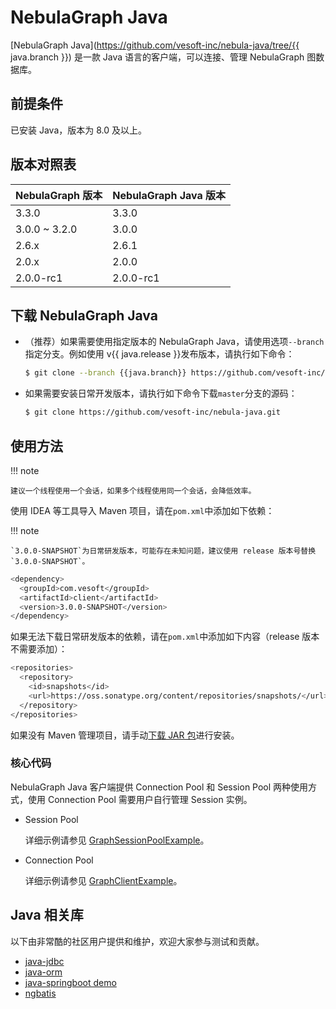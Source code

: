 # NebulaGraph Java

[NebulaGraph Java](https://github.com/vesoft-inc/nebula-java/tree/{{ java.branch }}) 是一款 Java 语言的客户端，可以连接、管理 NebulaGraph 图数据库。

## 前提条件

已安装 Java，版本为 8.0 及以上。

## 版本对照表

|NebulaGraph 版本|NebulaGraph Java 版本|
|:---|:---|
|3.3.0|3.3.0|
|3.0.0 ~ 3.2.0|3.0.0|
|2.6.x|2.6.1|
|2.0.x|2.0.0|
|2.0.0-rc1|2.0.0-rc1|

## 下载 NebulaGraph Java

- （推荐）如果需要使用指定版本的 NebulaGraph Java，请使用选项`--branch`指定分支。例如使用 v{{ java.release }}发布版本，请执行如下命令：

  ```bash
  $ git clone --branch {{java.branch}} https://github.com/vesoft-inc/nebula-java.git
  ```

- 如果需要安装日常开发版本，请执行如下命令下载`master`分支的源码：

  ```bash
  $ git clone https://github.com/vesoft-inc/nebula-java.git
  ```

## 使用方法

!!! note

    建议一个线程使用一个会话，如果多个线程使用同一个会话，会降低效率。

使用 IDEA 等工具导入 Maven 项目，请在`pom.xml`中添加如下依赖：

!!! note

    `3.0.0-SNAPSHOT`为日常研发版本，可能存在未知问题，建议使用 release 版本号替换`3.0.0-SNAPSHOT`。

```bash
<dependency>
  <groupId>com.vesoft</groupId>
  <artifactId>client</artifactId>
  <version>3.0.0-SNAPSHOT</version>
</dependency>
```

如果无法下载日常研发版本的依赖，请在`pom.xml`中添加如下内容（release 版本不需要添加）：

```bash
<repositories> 
  <repository> 
    <id>snapshots</id> 
    <url>https://oss.sonatype.org/content/repositories/snapshots/</url> 
  </repository> 
</repositories>
```

如果没有 Maven 管理项目，请手动[下载 JAR 包](https://repo1.maven.org/maven2/com/vesoft/)进行安装。

### 核心代码

NebulaGraph Java 客户端提供 Connection Pool 和 Session Pool 两种使用方式，使用 Connection Pool 需要用户自行管理 Session 实例。

- Session Pool
  
  详细示例请参见 [GraphSessionPoolExample](https://github.com/vesoft-inc/nebula-java/blob/{{java.branch}}/examples/src/main/java/com/vesoft/nebula/examples/GraphSessionPoolExample.java)。

- Connection Pool

  详细示例请参见 [GraphClientExample](https://github.com/vesoft-inc/nebula-java/blob/{{java.branch}}/examples/src/main/java/com/vesoft/nebula/examples/GraphClientExample.java)。

## Java 相关库

以下由非常酷的社区用户提供和维护，欢迎大家参与测试和贡献。

* [java-jdbc](https://github.com/nebula-contrib/nebula-jdbc)
* [java-orm](https://github.com/nebula-contrib/graph-ocean)
* [java-springboot demo](https://gitee.com/flgitee/nebula-swagger-demo)
* [ngbatis](https://github.com/nebula-contrib/ngbatis)
